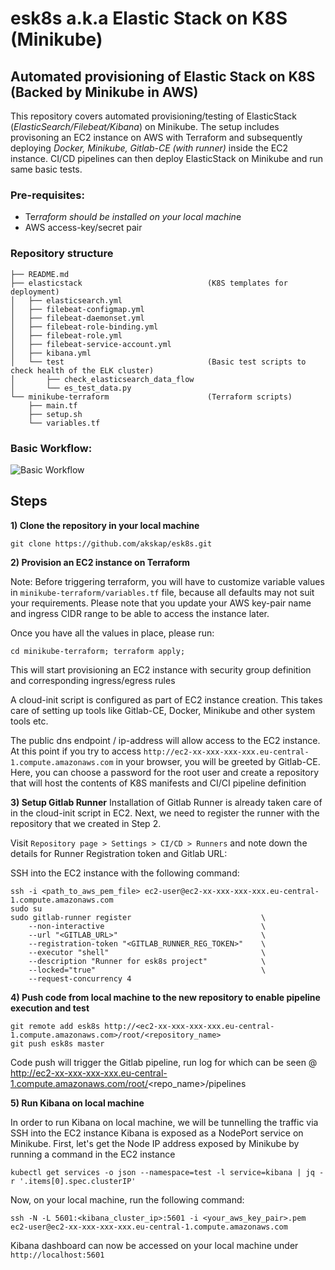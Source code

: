 # **esk8s a.k.a Elastic Stack on K8S (Minikube)**

## **Automated provisioning of Elastic Stack on K8S (Backed by Minikube in AWS)**

This repository covers automated provisioning/testing of ElasticStack (*ElasticSearch/Filebeat/Kibana*) on Minikube. The setup includes provisoning an EC2 instance on AWS with Terraform and subsequently deploying *Docker, Minikube, Gitlab-CE (with runner)* inside the EC2 instance. CI/CD pipelines can then deploy ElasticStack on Minikube and run same basic tests.



### **Pre-requisites:**
- Te*rraform should be installed on your local machin*e
- AWS access-key/secret pair



### **Repository structure**
```
├── README.md
├── elasticstack                            (K8S templates for deployment)
│   ├── elasticsearch.yml
│   ├── filebeat-configmap.yml
│   ├── filebeat-daemonset.yml
│   ├── filebeat-role-binding.yml
│   ├── filebeat-role.yml
│   ├── filebeat-service-account.yml
│   ├── kibana.yml
│   └── test                                (Basic test scripts to check health of the ELK cluster)
│       ├── check_elasticsearch_data_flow
│       └── es_test_data.py
└── minikube-terraform                      (Terraform scripts)
    ├── main.tf
    ├── setup.sh
    └── variables.tf
```



### Basic Workflow:
![Basic Workflow](https://i.imgur.com/sOSpwx1.png)

## Steps

**1) Clone the repository in your local machine**
```
git clone https://github.com/akskap/esk8s.git
```

**2) Provision an EC2 instance on Terraform**

Note: Before triggering terraform, you will have to customize variable values in `minikube-terraform/variables.tf` file, because all defaults may not suit your requirements. Please note that you update your AWS key-pair name and ingress CIDR range to be able to access the instance later.

Once you have all the values in place, please run:
```
cd minikube-terraform; terraform apply;
```

This will start provisioning an EC2 instance with security group definition and corresponding ingress/egress rules

A cloud-init script is configured as part of EC2 instance creation. This takes care of setting up tools like Gitlab-CE, Docker, Minikube and other system tools etc.

The public dns endpoint / ip-address will allow access to the EC2 instance. At this point if you try to access `http://ec2-xx-xxx-xxx-xxx.eu-central-1.compute.amazonaws.com` in your browser, you will be greeted by Gitlab-CE. Here, you can choose a password for the root user and create a repository that will host the contents of K8S manifests and CI/CI pipeline definition

**3) Setup Gitlab Runner**
Installation of Gitlab Runner is already taken care of in the cloud-init script in EC2. Next, we need to register the runner with the repository that we created in Step 2.

Visit `Repository page > Settings > CI/CD > Runners` and note down the details for Runner Registration token and Gitlab URL:

SSH into the EC2 instance with the following command:
```
ssh -i <path_to_aws_pem_file> ec2-user@ec2-xx-xxx-xxx-xxx.eu-central-1.compute.amazonaws.com
sudo su
sudo gitlab-runner register                             \
    --non-interactive                                   \
    --url "<GITLAB_URL>"                                \
    --registration-token "<GITLAB_RUNNER_REG_TOKEN>"    \
    --executor "shell"                                  \
    --description "Runner for esk8s project"            \
    --locked="true"                                     \
    --request-concurrency 4
```

**4) Push code from local machine to the new repository to enable pipeline execution and test**

```
git remote add esk8s http://<ec2-xx-xxx-xxx-xxx.eu-central-1.compute.amazonaws.com>/root/<repository_name>
git push esk8s master
```

Code push will trigger the Gitlab pipeline, run log for which can be seen @ http://ec2-xx-xxx-xxx-xxx.eu-central-1.compute.amazonaws.com/root/<repo_name>/pipelines


**5) Run Kibana on local machine**

In order to run Kibana on local machine, we will be tunnelling the traffic via SSH into the EC2 instance
Kibana is exposed as a NodePort service on Minikube. First, let's get the Node IP address exposed by Minikube by running a command in the EC2 instance
```
kubectl get services -o json --namespace=test -l service=kibana | jq -r '.items[0].spec.clusterIP'
```
Now, on your local machine, run the following command:
```
ssh -N -L 5601:<kibana_cluster_ip>:5601 -i <your_aws_key_pair>.pem ec2-user@ec2-xx-xxx-xxx-xxx.eu-central-1.compute.amazonaws.com
```

Kibana dashboard can now be accessed on your local machine under `http://localhost:5601`





